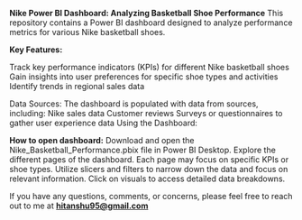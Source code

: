 **Nike Power BI Dashboard: Analyzing Basketball Shoe Performance**
This repository contains a Power BI dashboard designed to analyze performance metrics for various Nike basketball shoes.

**Key Features:**

Track key performance indicators (KPIs) for different Nike basketball shoes
Gain insights into user preferences for specific shoe types and activities
Identify trends in regional sales data 

Data Sources:
The dashboard is populated with data from sources, including:
Nike sales data
Customer reviews
Surveys or questionnaires to gather user experience data
Using the Dashboard:

**How to open dashboard:**
Download and open the Nike_Basketball_Performance.pbix file in Power BI Desktop.
Explore the different pages of the dashboard. Each page may focus on specific KPIs or shoe types.
Utilize slicers and filters to narrow down the data and focus on relevant information.
Click on visuals to access detailed data breakdowns.

If you have any questions, comments, or concerns, please feel free to reach out to me at **hitanshu95@gmail.com**
